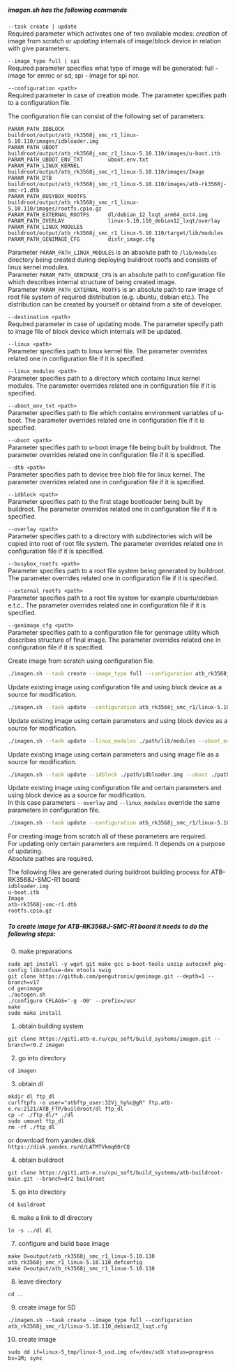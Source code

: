 ##### imagen.sh has the following commands  

`--task create | update`  
Required parameter which activates one of two available modes: *creation* of image from scratch or *updating* internals of image/block device in relation with give parameters.  

`--image_type full | spi`  
Required parameter specifies what type of image will be generated: full - image for emmc or sd; spi - image for spi nor.  

`--configuration <path>`  
Required parameter in case of creation mode. The parameter specifies path to a configuration file.  

The configuration file can consist of the following set of parameters:  
```
PARAM_PATH_IDBLOCK				buildroot/output/atb_rk3568j_smc_r1_linux-5.10.110/images/idbloader.img
PARAM_PATH_UBOOT				buildroot/output/atb_rk3568j_smc_r1_linux-5.10.110/images/u-boot.itb
PARAM_PATH_UBOOT_ENV_TXT		uboot.env.txt
PARAM_PATH_LINUX_KERNEL			buildroot/output/atb_rk3568j_smc_r1_linux-5.10.110/images/Image
PARAM_PATH_DTB					buildroot/output/atb_rk3568j_smc_r1_linux-5.10.110/images/atb-rk3568j-smc-r1.dtb
PARAM_PATH_BUSYBOX_ROOTFS		buildroot/output/atb_rk3568j_smc_r1_linux-5.10.110/images/rootfs.cpio.gz
PARAM_PATH_EXTERNAL_ROOTFS		dl/debian_12_lxqt_arm64_ext4.img
PARAM_PATH_OVERLAY 				linux-5.10.110_debian12_lxqt/overlay
PARAM_PATH_LINUX_MODULES		buildroot/output/atb_rk3568j_smc_r1_linux-5.10.110/target/lib/modules
PARAM_PATH_GENIMAGE_CFG			distr_image.cfg
```
Parameter `PARAM_PATH_LINUX_MODULES` is an absolute path to `/lib/modules` directory being created during deploying buildroot rootfs and consists of linux kernel modules.  
Parameter `PARAM_PATH_GENIMAGE_CFG` is an absolute path to configuration file which describes internal structure of being created image.  
Parameter `PARAM_PATH_EXTERNAL_ROOTFS`  is an absolute path to raw image of root file system of required distribution (e.g. ubuntu, debian etc.). The distribution can be created by yourself or obtaind from a site of developer.  

`--destination <path>`  
Required parameter in case of updating mode. The parameter specify path to image file of block device which internals will be updated.  

`--linux <path>`  
Parameter specifies path to linux kernel file. The parameter overrides related one in configuration file if it is specified.  

`--linux_modules <path>`  
Parameter specifies path to a directory which contains linux kernel modules. The parameter overrides related one in configuration file if it is specified.  

`--uboot_env_txt <path>`  
Parameter specifies path to file which contains environment variables of u-boot. The parameter overrides related one in configuration file if it is specified.  

`--uboot <path>`  
Parameter specifies path to u-boot image file being built by buildroot. The parameter overrides related one in configuration file if it is specified.  

`--dtb <path>`  
Parameter specifies path to device tree blob file for linux kernel. The parameter overrides related one in configuration file if it is specified.  

`--idblock <path>`  
Parameter specifies path to the first stage bootloader being built by buildroot. The parameter overrides related one in configuration file if it is specified.  

`--overlay <path>`  
Parameter specifies path to a directory with subdirectories wich will be copied into root of root file system. The parameter overrides related one in configuration file if it is specified.  

`--busybox_rootfs <path>`  
Parameter specifies path to a root file system being generated by buildroot. The parameter overrides related one in configuration file if it is specified.  

`--external_rootfs <path>`  
Parameter specifies path to a root file system for example ubuntu/debian e.t.c.. The parameter overrides related one in configuration file if it is specified.  

`--genimage_cfg <path>`  
Parameter specifies path to a configuration file for genimage utility which describes structure of final image. The parameter overrides related one in configuration file if it is specified.  

Create image from scratch using configuration file.  
```bash
./imagen.sh --task create --image_type full --configuration atb_rk3568j_smc_r1/linux-5.10.110_debian12_minimal.cfg
```

Update existing image using configuration file and using block device as a source for modification.  
```bash
./imagen.sh --task update --configuration atb_rk3568j_smc_r1/linux-5.10.110_debian12_minimal.cfg --destination /dev/mmcblk1
```

Update existing image using certain parameters and using block device as a source for modification.  
```bash
./imagen.sh --task update --linux_modules ./path/lib/modules --uboot_env_txt ./path/uboot_env.txt --destination /dev/sda
```

Update existing image using certain parameters and using image file as a source for modification.  
```bash
./imagen.sh --task update --idblock ./path/idbloader.img --uboot ./path/uboot --destination ./path/usd.img
```

Update existing image using configuration file and certain parameters and using block device as a source for modification.  
In this case parameters `--overlay` and `--linux_modules` override the same parameters in configuration file.  
```bash
./imagen.sh --task update --configuration atb_rk3568j_smc_r1/linux-5.10.110_debian12_minimal.cfg --destination /dev/mmcblk1 --overlay ./path/overlay --linux_modules ./path/lib/modules
```

For creating image from scratch all of these parameters are required.  
For updating only certain parameters are required. It depends on a purpose of updating.  
Absolute pathes are required.  

The following files are generated during buildroot building process for ATB-RK3568J-SMC-R1 board:  
`idbloader.img`  
`u-boot.itb`  
`Image`  
`atb-rk3568j-smc-r1.dtb`  
`rootfs.cpio.gz`  

##### To create image for ATB-RK3568J-SMC-R1 board it needs to do the following steps:  
0. make preparations  
```shell
sudo apt install -y wget git make gcc u-boot-tools unzip autoconf pkg-config libconfuse-dev mtools swig
git clone https://github.com/pengutronix/genimage.git --depth=1 --branch=v17
cd genimage
./autogen.sh
./configure CFLAGS='-g -O0' --prefix=/usr
make
sudo make install
```
 
1. obtain building system  
```shell
git clone https://git1.atb-e.ru/cpu_soft/build_systems/imagen.git --branch=r0.2 imagen
```

2. go into directory  
```shell
cd imagen
```

3. obtain dl  
```shell
mkdir dl ftp_dl
curlftpfs -o user="atbftp_user:32Vj_hy%c@gR" ftp.atb-e.ru:2121/ATB_FTP/buildroot/dl ftp_dl
cp -r ./ftp_dl/* ./dl
sudo umount ftp_dl
rm -rf ./ftp_dl  
```
or download from yandex.disk  
`https://disk.yandex.ru/d/LATMTVkmq60rCQ`

4. obtain buildroot  
```shell
git clone https://git1.atb-e.ru/cpu_soft/build_systems/atb-buildroot-main.git --branch=dr2 buildroot
```

5. go into directory  
```shell
cd buildroot
```

6. make a link to dl directory  
```shell
ln -s ../dl dl
```

7. configure and build base image  
```shell
make O=output/atb_rk3568j_smc_r1_linux-5.10.110 atb_rk3568j_smc_r1_linux-5.10.110_defconfig
make O=output/atb_rk3568j_smc_r1_linux-5.10.110
```

8. leave directory  
```shell
cd ..
```

9. create image for SD  
```shell
./imagen.sh --task create --image_type full --configuration atb_rk3568j_smc_r1/linux-5.10.110_debian12_lxqt.cfg
```

10. create image   
```shell
sudo dd if=linux-5_tmp/linux-5_usd.img of=/dev/sdX status=progress bs=1M; sync
```
